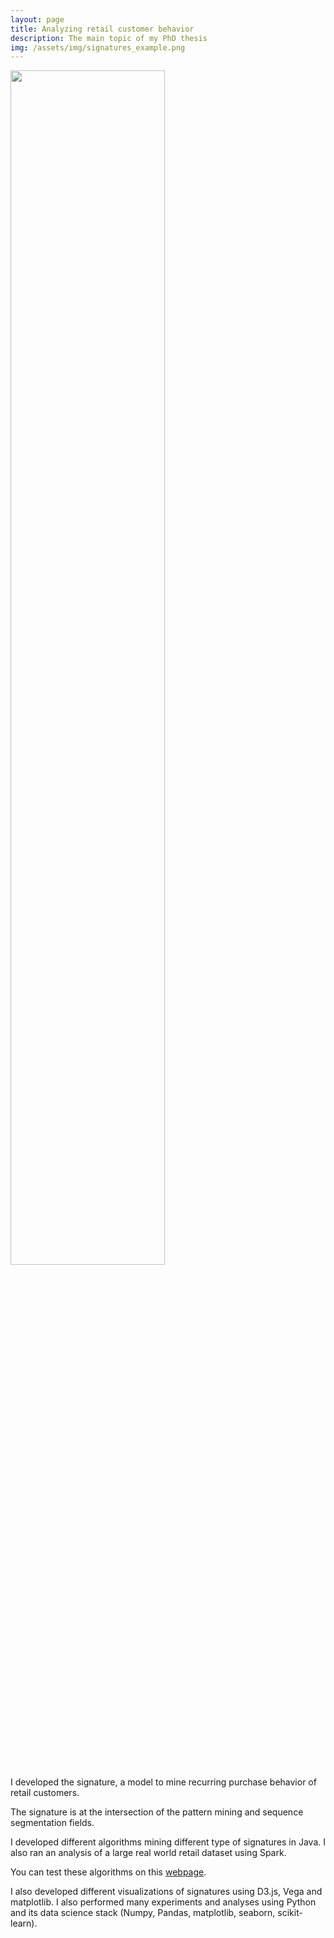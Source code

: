 ```yaml
---
layout: page
title: Analyzing retail customer behavior
description: The main topic of my PhD thesis
img: /assets/img/signatures_example.png
---
```


<div class="col three caption">
    <img src="{{ site.baseurl }}/assets/img/signatures_example.png" alt="" title="Screenshot of the SYNTH add-in" width="70%"/>
</div>
I developed the signature, a model to mine recurring purchase behavior of retail customers.

The signature is at the intersection of the pattern mining and sequence segmentation fields.

I developed different algorithms mining different type of signatures in Java.
I also ran an analysis of a large real world retail dataset using Spark.

You can test these algorithms on this <a target="_blank" href="http://people.irisa.fr/Thomas.Guyet/demo_signatures/signatures.php">webpage</a>.

I also developed different visualizations of signatures using D3.js, Vega and matplotlib.
I also performed many experiments and analyses using Python and its data science stack (Numpy, Pandas, matplotlib, seaborn, scikit-learn).